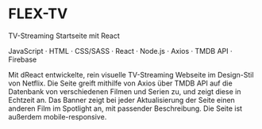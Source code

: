# FLEX-TV

TV-Streaming Startseite mit React

JavaScript · HTML · CSS/SASS · React · Node.js · Axios · TMDB API · Firebase

Mit dReact entwickelte, rein visuelle TV-Streaming Webseite im Design-Stil von Netflix.
Die Seite greift mithilfe von Axios über TMDB API auf die Datenbank von verschiedenen Filmen und
Serien zu, und zeigt diese in Echtzeit an. Das Banner zeigt bei jeder Aktualisierung der 
Seite einen anderen Film im Spotlight an, mit passender Beschreibung.
Die Seite ist außerdem mobile-responsive.

